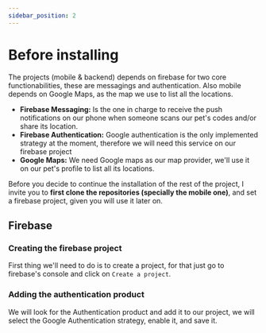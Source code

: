 ```yaml
---
sidebar_position: 2
---
```


# Before installing

The projects (mobile & backend) depends on firebase for two core functionabilities, these are messagings and authentication. Also mobile depends on Google Maps, as the map we use to list all the locations.

-   **Firebase Messaging:** Is the one in charge to receive the push notifications on our phone when someone scans our pet's codes and/or share its location.
-   **Firebase Authentication:** Google authentication is the only implemented strategy at the moment, therefore we will need this service on our firebase project
-   **Google Maps:** We need Google maps as our map provider, we'll use it on our pet's profile to list all its locations.

Before you decide to continue the installation of the rest of the project, I invite you to **first clone the repositories (specially the mobile one)**, and set a firebase project, given you will use it later on.

## Firebase
### Creating the firebase project

First thing we'll need to do is to create a project, for that just go to firebase's console and click on `Create a project`.

### Adding the authentication product

We will look for the Authentication product and add it to our project, we will select the Google Authentication strategy, enable it, and save it.
